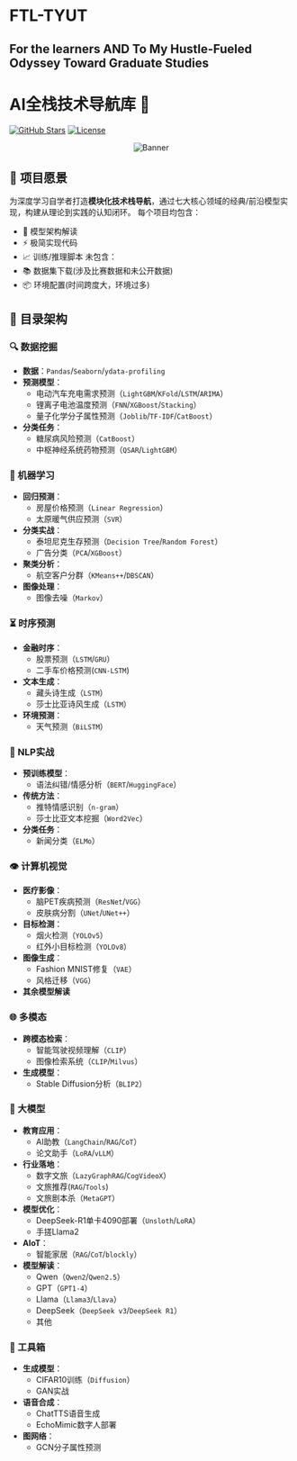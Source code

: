# FTL-TYUT
## For the learners AND To My Hustle-Fueled Odyssey Toward Graduate Studies
# AI全栈技术导航库 🚀
[![GitHub Stars](https://img.shields.io/github/stars/yourusername/reponame?style=social)](https://github.com/yourusername/reponame)
[![License](https://img.shields.io/badge/License-MIT-blue.svg)](https://opensource.org/licenses/MIT)

<p align="center">
  <img src="https://via.placeholder.com/800x300?text=AI+Learning+Path" alt="Banner">
</p>

## 🌟 项目愿景
为深度学习自学者打造**模块化技术栈导航**，通过七大核心领域的经典/前沿模型实现，构建从理论到实践的认知闭环。
每个项目均包含：
- 🧠 模型架构解读
- ⚡ 极简实现代码
- 📈 训练/推理脚本
未包含：
- 📚 数据集下载(涉及比赛数据和未公开数据)
- 📦 环境配置(时间跨度大，环境过多)

## 📂 目录架构
### 🔍 数据挖掘
- **数据**：`Pandas`/`Seaborn`/`ydata-profiling`
- **预测模型**：
  - 电动汽车充电需求预测（`LightGBM`/`KFold`/`LSTM`/`ARIMA`）
  - 锂离子电池温度预测（`FNN`/`XGBoost`/`Stacking`）
  - 量子化学分子属性预测（`Joblib`/`TF-IDF`/`CatBoost`）
- **分类任务**：
  - 糖尿病风险预测（`CatBoost`）
  - 中枢神经系统药物预测（`QSAR`/`LightGBM`）

### 🤖 机器学习
- **回归预测**：
  - 房屋价格预测（`Linear Regression`）
  - 太原暖气供应预测（`SVR`）
- **分类实战**：
  - 泰坦尼克生存预测（`Decision Tree`/`Random Forest`）
  - 广告分类（`PCA`/`XGBoost`）
- **聚类分析**：
  - 航空客户分群（`KMeans++`/`DBSCAN`）
- **图像处理**：
  - 图像去噪（`Markov`）

### ⏳ 时序预测
- **金融时序**：
  - 股票预测（`LSTM`/`GRU`）
  - 二手车价格预测(`CNN-LSTM`)
- **文本生成**：
  - 藏头诗生成（`LSTM`）
  - 莎士比亚诗风生成（`LSTM`）
- **环境预测**：
  - 天气预测（`BiLSTM`）

### 📝 NLP实战
- **预训练模型**：
  - 语法纠错/情感分析（`BERT`/`HuggingFace`）
- **传统方法**：
  - 推特情感识别（`n-gram`）
  - 莎士比亚文本挖掘（`Word2Vec`）
- **分类任务**：
  - 新闻分类（`ELMo`）

### 👁️ 计算机视觉
- **医疗影像**：
  - 脑PET疾病预测（`ResNet`/`VGG`）
  - 皮肤病分割（`UNet`/`UNet++`）
- **目标检测**：
  - 烟火检测（`YOLOv5`）
  - 红外小目标检测（`YOLOv8`）
- **图像生成**：
  - Fashion MNIST修复（`VAE`）
  - 风格迁移（`VGG`）
- **其余模型解读**

### 🌐 多模态
- **跨模态检索**：
  - 智能驾驶视频理解（`CLIP`）
  - 图像检索系统（`CLIP`/`Milvus`）
- **生成模型**：
  - Stable Diffusion分析（`BLIP2`）

### 🧠 大模型
- **教育应用**：
  - AI助教（`LangChain`/`RAG`/`CoT`）
  - 论文助手（`LoRA`/`vLLM`）
- **行业落地**：
  - 数字文旅（`LazyGraphRAG`/`CogVideoX`）
  - 文旅推荐(`RAG`/`Tools`)
  - 文旅剧本杀（`MetaGPT`）
- **模型优化**：
  - DeepSeek-R1单卡4090部署（`Unsloth`/`LoRA`）
  - 手搓Llama2
- **AIoT**：
  - 智能家居（`RAG`/`CoT`/`blockly`）
- **模型解读**：
  - Qwen（`Qwen2`/`Qwen2.5`）
  - GPT（`GPT1-4`）
  - Llama（`Llama3`/`Llava`）
  - DeepSeek（`DeepSeek v3`/`DeepSeek R1`）
  - 其他

### 🧰 工具箱
- **生成模型**：
  - CIFAR10训练（`Diffusion`）
  - GAN实战
- **语音合成**：
  - ChatTTS语音生成
  - EchoMimic数字人部署
- **图网络**：
  - GCN分子属性预测